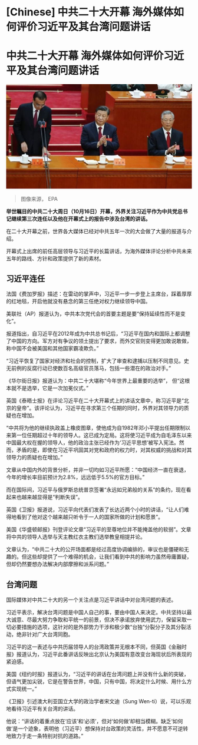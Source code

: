 # [Chinese] 中共二十大开幕 海外媒体如何评价习近平及其台湾问题讲话

#  中共二十大开幕 海外媒体如何评价习近平及其台湾问题讲话


![中共二十大开幕式](_127151119_96e8c7f2-2800-4965-8eb3-3f9d2c433e00.jpg)

> 图像来源，  EPA

**举世瞩目的中共二十大周日（10月16日）开幕，外界关注习近平作为中共党总书记继续第三次连任以及他在开幕式上的报告中涉及台湾的讲话。**

在二十大开幕之前，世界各大媒体已经对中共五年一次的大会做了大量的报道与介绍。

开幕式上出席的前任高层领导与习近平的长篇讲话，为海外媒体评论分析中共未来五年的路线、方针和政策提供了新的素材。


##  习近平连任

法国《费加罗报》描述：在雷动的掌声中，习近平一步一步登上主席台，踩着厚厚的红地毯，开启他就没有悬念的第三任绝对权力继续领导中国。

美联社（AP）报道认为，中共本次党代会的首要主题是要“保持延续性而不是变化”。

报道指出，自习近平在2012年成为中共总书记后，“习近平在国内和国际上都调整了中国的方向。军方对有争议的领土提出了要求，而外交官则变得更加敢说敢做，称中国不会被美国和其他国家霸凌欺负。”

“习近平恢复了国家对经济和社会的控制，扩大了审查和逮捕以压制不同意见。史无前例的反腐行动已使数百名高级官员落马，包括一些潜在的政治对手。”

《华尔街日报》报道认为：中共二十大堪称“今年世界上最重要的选举”， 但“这根本就不是选举，它是一次加冕仪式。”

英国《泰晤士报》在评论习近平在二十大开幕式上的讲话文章中，称习近平是“北京的皇帝”。该评论认为，习近平在寻求第三个任期的同时，外界对其领导力的质疑也在增加。

“中共将为他的继续执政盖上橡皮图章，使他成为自1982年邓小平提出任期限制以来第一位任期超过十年的领导人。这已成为定局。这将使习近平成为自毛泽东以来中国最大权在握的领导人，他的政治主张已经作为‘习近平思想’被写入宪法。然而，矛盾的是，即使在习近平巩固其对党和政府的权力时，对其权威的挑战和对其领导力的质疑也在增加。”

文章从中国内外的背景分析，并非一切均如习近平所愿：“中国经济一直在衰退，今年的增长率目前预计为2.8%，远远低于5.5%的官方目标。”

而在国际间，习近平与俄罗斯总统普京签署“永远如兄弟般的关系”的条约，现在看起来也越来越显得是“判断失误”。

英国《卫报》报道说，习近平向代表们发表了长达近两个小时的讲话，“让人们难得地看到了他对这个越来越只听令于一人的国家所做的计划和愿景”。

美国《华盛顿邮报》刊登评论文章“习近平的至尊地位并不能掩盖他的软弱”。文章将中共的领导人选举与天主教红衣主教们选举教皇相提并论。

文章认为，“中共二十大的公开场面都是经过高度协调编排的，审议也是僵硬和无趣的。但这些却提供了一个难得的机会，让我们看到中共的影响力虽然毋庸置疑，但却仍然要想办法解决内部摩擦和派系问题。”


##  台湾问题

国际媒体对中共二十大的另一个关注点是习近平讲话中对台湾问题的表述。

习近平表示，解决台湾问题是中国人自己的事，要由中国人来决定。中共坚持以最大诚意、尽最大努力争取和平统一的前景，但决不承诺放弃使用武力，保留采取一切必要措施的选项，这针对的是外部势力干涉和极少数“台独”分裂分子及其分裂活动，绝非针对广大台湾同胞。

习近平的这一表述与中共历届领导人的台湾政策并无根本不同，但英国《金融时报》报道认为，习近平此番讲话反映出北京认为美国有意改变台海现状后所表现的紧迫感。

美国《纽约时报》报道认为，“习近平的讲话在台湾问题上并没有什么新的突破，但语气更加尖锐，它是在警告世界，中国，只有中国，将决定什么时候、用什么方式实现统一。”

《卫报》引述澳大利亚国立大学的政治学者宋文迪（Sung Wen-ti）说，可以乐观地看待习近平有关台湾的讲话。

他说：“讲话的着重点放在‘应该’和‘必须’，但对‘如何做’却相当模糊。缺乏‘如何做’是一个迹象，表明他（习近平）想保持对台政策的灵活性，并不愿意不可逆转地致力于走一条特别对抗的道路。”


